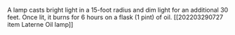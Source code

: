 A lamp casts bright light in a 15-foot radius and dim light for an additional 30 feet. Once lit, it burns for 6 hours on a flask (1 pint) of oil. [[202203290727 item Laterne Oil lamp]]
